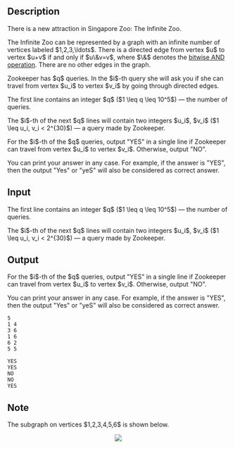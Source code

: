 ## Description

<div><p>There is a new attraction in Singapore Zoo: The Infinite Zoo.</p><p>The Infinite Zoo can be represented by a graph with an infinite number of vertices labeled $1,2,3,\ldots$. There is a directed edge from vertex $u$ to vertex $u+v$ if and only if $u\&amp;v=v$, where $\&amp;$ denotes the <a href="https://en.wikipedia.org/wiki/Bitwise_operation#AND">bitwise AND operation</a>. There are no other edges in the graph.</p><p>Zookeeper has $q$ queries. In the $i$-th query she will ask you if she can travel from vertex $u_i$ to vertex $v_i$ by going through directed edges.</p></div><div class="input-specification"><p>The first line contains an integer $q$ ($1 \leq q \leq 10^5$) — the number of queries.</p><p>The $i$-th of the next $q$ lines will contain two integers $u_i$, $v_i$ ($1 \leq u_i, v_i &lt; 2^{30}$) — a query made by Zookeeper.</p></div><div class="output-specification"><p>For the $i$-th of the $q$ queries, output "<span class="tex-font-style-tt">YES</span>" in a single line if Zookeeper can travel from vertex $u_i$ to vertex $v_i$. Otherwise, output "<span class="tex-font-style-tt">NO</span>".</p><p>You can print your answer in any case. For example, if the answer is "<span class="tex-font-style-tt">YES</span>", then the output "<span class="tex-font-style-tt">Yes</span>" or "<span class="tex-font-style-tt">yeS</span>" will also be considered as correct answer.</p></div>

## Input

<p>The first line contains an integer $q$ ($1 \leq q \leq 10^5$) — the number of queries.</p><p>The $i$-th of the next $q$ lines will contain two integers $u_i$, $v_i$ ($1 \leq u_i, v_i &lt; 2^{30}$) — a query made by Zookeeper.</p>

## Output

<p>For the $i$-th of the $q$ queries, output "<span class="tex-font-style-tt">YES</span>" in a single line if Zookeeper can travel from vertex $u_i$ to vertex $v_i$. Otherwise, output "<span class="tex-font-style-tt">NO</span>".</p><p>You can print your answer in any case. For example, if the answer is "<span class="tex-font-style-tt">YES</span>", then the output "<span class="tex-font-style-tt">Yes</span>" or "<span class="tex-font-style-tt">yeS</span>" will also be considered as correct answer.</p>





```input1
5
1 4
3 6
1 6
6 2
5 5
```




```output1
YES
YES
NO
NO
YES
```



## Note

<p>The subgraph on vertices $1,2,3,4,5,6$ is shown below.</p><center> <img class="tex-graphics" src="file://CeW2N6oC.png" style="max-width: 100.0%;max-height: 100.0%;"> </center>
